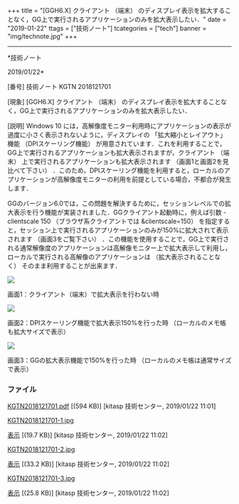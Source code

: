 ﻿+++
title = "[GGH6.X] クライアント （端末） のディスプレイ表示を拡大することなく，GG上で実行されるアプリケーションのみを拡大表示したい．"
date = "2019-01-22"
ttags = ["技術ノート"]
tcategories = ["tech"]
banner = "img/technote.jpg"
+++

-----------------------------------------------------------------------------------------------------------------------------

*技術ノート

2019/01/22*


[番号]
技術ノート KGTN 2018121701

[現象]
[GGH6.X] クライアント （端末）
のディスプレイ表示を拡大することなく，GG上で実行されるアプリケーションのみを拡大表示したい．

[説明]
Windows 10
には，高解像度モニター利用時にアプリケーションの表示が過度に小さく表示されないように，ディスプレイの
「拡大縮小とレイアウト」 機能 （DPIスケーリング機能）
が用意されています．これを利用することで，GG上で実行されるアプリケーションも拡大表示されますが，クライアント
（端末） 上で実行されるアプリケーションも拡大表示されます
（画面1と画面2を見比べて下さい）
．このため，DPIスケーリング機能を利用すると，ローカルのアプリケーションが高解像度モニターの利用を前提としている場合，不都合が発生します．

GGのバージョン6.0では，この問題を解決するために，セッションレベルでの拡大表示を行う機能が実装されました．GGクライアント起動時に，例えば引数
-clientscale 150 （ブラウザ系クライアントでは &clientscale=150）
を指定すると，セッション上で実行されるアプリケーションのみが150%に拡大されて表示されます
（画面3をご覧下さい）
．この機能を使用することで，GG上で実行される通常解像度のアプリケーションは高解像モニター上で拡大表示して利用し，ローカルで実行される高解像のアプリケーションは
（拡大表示されることなく） そのまま利用することが出来ます．

![](http://techreport.kitasp.net/attachments/download/4234/KGTN2018121701-1.jpg)

画面1：クライアント（端末）で拡大表示を行わない時

![](http://techreport.kitasp.net/attachments/download/4235/KGTN2018121701-2.jpg)

画面2：DPIスケーリング機能で拡大表示150%を行った時
（ローカルのメモ帳も拡大サイズで表示）

![](http://techreport.kitasp.net/attachments/download/4236/KGTN2018121701-3.jpg)

画面3：GGの拡大表示機能で150%を行った時
（ローカルのメモ帳は通常サイズで表示）


### ファイル

 
 


[KGTN2018121701.pdf](http://techreport.kitasp.net/attachments/download/4233/KGTN2018121701.pdf)
 [(594 KB)] [kitasp 技術センター, 2019/01/22
11:01]

[KGTN2018121701-1.jpg](http://techreport.kitasp.net/attachments/download/4234/KGTN2018121701-1.jpg)

[表示](http://techreport.kitasp.net/attachments/4234/KGTN2018121701-1.jpg "表示")
 [(19.7 KB)] [kitasp 技術センター, 2019/01/22
11:02]

[KGTN2018121701-2.jpg](http://techreport.kitasp.net/attachments/download/4235/KGTN2018121701-2.jpg)

[表示](http://techreport.kitasp.net/attachments/4235/KGTN2018121701-2.jpg "表示")
 [(33.2 KB)] [kitasp 技術センター, 2019/01/22
11:02]

[KGTN2018121701-3.jpg](http://techreport.kitasp.net/attachments/download/4236/KGTN2018121701-3.jpg)

[表示](http://techreport.kitasp.net/attachments/4236/KGTN2018121701-3.jpg "表示")
 [(25.8 KB)] [kitasp 技術センター, 2019/01/22
11:02]


 


 

